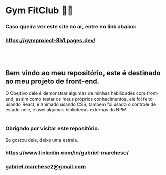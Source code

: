 # Gym FitClub 🏋🏽

### Caso queira ver este site no ar, entre no link abaixo:
### https://gymproject-8h1.pages.dev/ 
<br></br>

## Bem vindo ao meu repositório, este é destinado ao meu projeto de front-end.
O Obejtivo dele é demonstrar algumas de minhas habilidades com front-end, assim como testar os meus próprios conhecimentos, ele foi feito usando React, e animado usando CSS, tambem foi usado o controle de estado nele, e usei algumas bibliotecas externas do NPM.
<br></br>

### Obrigado por visitar este repositório.
Se gostou dele, deixe uma estrela.
###  https://www.linkedin.com/in/gabriel-marchese/ 
###  gabriel.marchese2@gmail.com 
